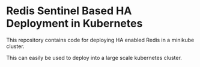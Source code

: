 # Redis Sentinel Based HA Deployment in Kubernetes

This repository contains code for deploying HA enabled Redis in a minikube cluster.

This can easily be used to deploy into a large scale kubernetes cluster.
